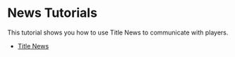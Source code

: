 # News Tutorials

This tutorial shows you how to use Title News to communicate with players.

- [Title News](title-news.md)